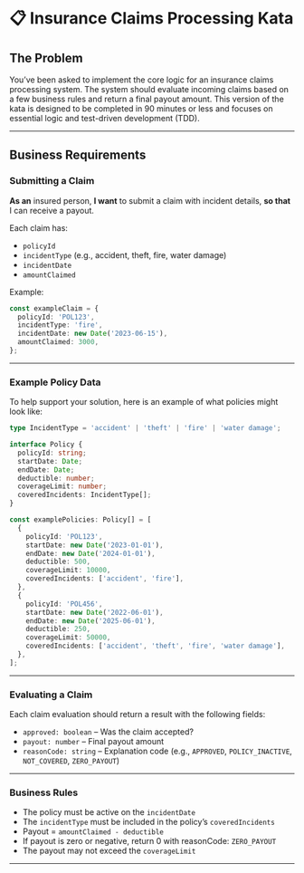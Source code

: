 # 📋 Insurance Claims Processing Kata

## The Problem

You’ve been asked to implement the core logic for an insurance claims processing system. The system should evaluate incoming claims based on a few business rules and return a final payout amount. This version of the kata is designed to be completed in 90 minutes or less and focuses on essential logic and test-driven development (TDD).

---

## Business Requirements

### Submitting a Claim

**As an** insured person, **I want** to submit a claim with incident details, **so that** I can receive a payout.

Each claim has:
- `policyId`
- `incidentType` (e.g., accident, theft, fire, water damage)
- `incidentDate`
- `amountClaimed`

Example:
```ts
const exampleClaim = {
  policyId: 'POL123',
  incidentType: 'fire',
  incidentDate: new Date('2023-06-15'),
  amountClaimed: 3000,
};
```

---

### Example Policy Data

To help support your solution, here is an example of what policies might look like:

```ts
type IncidentType = 'accident' | 'theft' | 'fire' | 'water damage';

interface Policy {
  policyId: string;
  startDate: Date;
  endDate: Date;
  deductible: number;
  coverageLimit: number;
  coveredIncidents: IncidentType[];
}

const examplePolicies: Policy[] = [
  {
    policyId: 'POL123',
    startDate: new Date('2023-01-01'),
    endDate: new Date('2024-01-01'),
    deductible: 500,
    coverageLimit: 10000,
    coveredIncidents: ['accident', 'fire'],
  },
  {
    policyId: 'POL456',
    startDate: new Date('2022-06-01'),
    endDate: new Date('2025-06-01'),
    deductible: 250,
    coverageLimit: 50000,
    coveredIncidents: ['accident', 'theft', 'fire', 'water damage'],
  },
];
```

---

### Evaluating a Claim

Each claim evaluation should return a result with the following fields:

- `approved: boolean` – Was the claim accepted?
- `payout: number` – Final payout amount
- `reasonCode: string` – Explanation code (e.g., `APPROVED`, `POLICY_INACTIVE`, `NOT_COVERED`, `ZERO_PAYOUT`)

---

### Business Rules

- The policy must be active on the `incidentDate`
- The `incidentType` must be included in the policy’s `coveredIncidents`
- Payout = `amountClaimed - deductible`
- If payout is zero or negative, return 0 with reasonCode: `ZERO_PAYOUT`
- The payout may not exceed the `coverageLimit`

---

